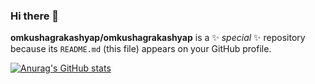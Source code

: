 ### Hi there 👋

**omkushagrakashyap/omkushagrakashyap** is a ✨ _special_ ✨ repository because its `README.md` (this file) appears on your GitHub profile.

[![Anurag's GitHub stats](https://github-readme-stats.vercel.app/api?username=omkushagrakashyap)](https://github.com/anuraghazra/github-readme-stats)
